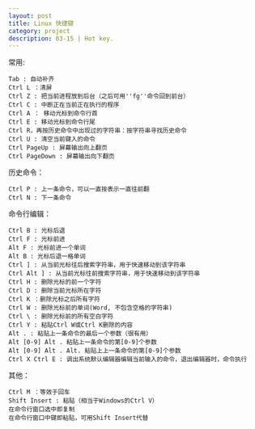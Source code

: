 ```yaml
---
layout: post
title: Linux 快捷键
category: project
description: 03-15 | Hot key.
---
```


常用:

    Tab : 自动补齐
    Ctrl L ：清屏
    Ctrl Z : 把当前进程放到后台（之后可用''fg''命令回到前台）
    Ctrl C : 中断正在当前正在执行的程序
    Ctrl A ： 移动光标到命令行首
    Ctrl E : 移动光标到命令行尾
    Ctrl R，再按历史命令中出现过的字符串：按字符串寻找历史命令
    Ctrl U : 清空当前键入的命令
    Ctrl PageUp : 屏幕输出向上翻页
    Ctrl PageDown : 屏幕输出向下翻页


历史命令：

    Ctrl P : 上一条命令，可以一直按表示一直往前翻
    Ctrl N : 下一条命令    

命令行编辑：

    Ctrl B : 光标后退
    Ctrl F : 光标前进
    Alt F : 光标前进一个单词
    Alt B : 光标后退一格单词
    Ctrl ] : 从当前光标往后搜索字符串，用于快速移动到该字符串
    Ctrl Alt ] : 从当前光标往前搜索字符串，用于快速移动到该字符串
    Ctrl H : 删除光标的前一个字符
    Ctrl D : 删除当前光标所在字符
    Ctrl K ：删除光标之后所有字符
    Ctrl W : 删除光标前的单词(Word, 不包含空格的字符串)
    Ctrl \ : 删除光标前的所有空白字符
    Ctrl Y : 粘贴Ctrl W或Ctrl K删除的内容
    Alt . : 粘贴上一条命令的最后一个参数（很有用）
    Alt [0-9] Alt . 粘贴上一条命令的第[0-9]个参数
    Alt [0-9] Alt . Alt. 粘贴上上一条命令的第[0-9]个参数
    Ctrl X Ctrl E : 调出系统默认编辑器编辑当前输入的命令，退出编辑器时，命令执行

其他：

    Ctrl M ：等效于回车    
    Shift Insert : 粘贴（相当于Windows的Ctrl V）
    在命令行窗口选中即复制
    在命令行窗口中键即粘贴，可用Shift Insert代替
